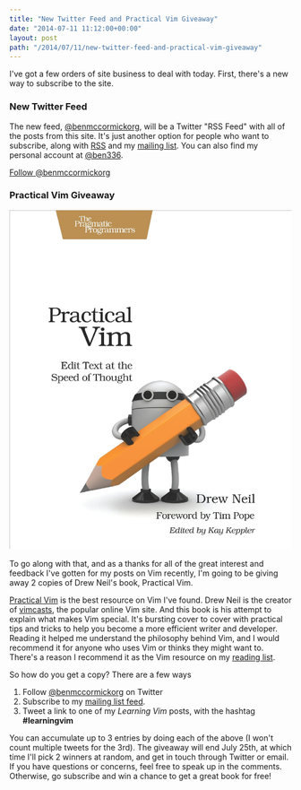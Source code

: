 ```yaml
---
title: "New Twitter Feed and Practical Vim Giveaway"
date: "2014-07-11 11:12:00+00:00"
layout: post
path: "/2014/07/11/new-twitter-feed-and-practical-vim-giveaway"
---
```


I've got a few orders of site business to deal with today.  First, there's a new way to subscribe to the site.

### New Twitter Feed

The new feed, [@benmccormickorg][twit], will be a Twitter "RSS Feed" with all of the posts from this site. It's just another option for people who want to subscribe, along with [RSS][rss] and my [mailing list][mail].  You can also find my personal account at [@ben336](http://twitter.com/ben336).

<a href="https://twitter.com/benmccormickorg" class="twitter-follow-button" data-show-count="false" data-lang="en">Follow @benmccormickorg</a>

<style>
 .post-body img {
 	height: 300px;
   	float:right;
    margin:20px 10px 30px 30px;
 }
</style>

### Practical Vim Giveaway

![Practical Vim](/posts/images/vim.jpg)


To go along with that, and as a thanks for all of the great interest and feedback I've gotten for my posts on Vim recently, I'm going to be giving away 2 copies of Drew Neil's book, Practical Vim.

[Practical Vim][pv] is the best resource on Vim I've found.  Drew Neil is the creator of [vimcasts][vc], the popular online Vim site.  And this book is his attempt to explain what makes Vim special.  It's bursting cover to cover with practical tips and tricks to help you become a more efficient writer and developer.  Reading it helped me understand the philosophy behind Vim, and I would recommend it for anyone who uses Vim or thinks they might want to.  There's a reason I recommend it as the Vim resource on my [reading list][rl].

So how do you get a copy?  There are a few ways

1. Follow [@benmccormickorg][twit] on Twitter
2. Subscribe to my [mailing list feed][mail].
3. Tweet a link to one of my *Learning Vim* posts, with the hashtag **#learningvim**

You can accumulate up to 3 entries by doing each of the above (I won't count multiple tweets for the 3rd).  The giveaway will end July 25th, at which time I'll pick 2 winners at random, and get in touch through Twitter or email.  If you have questions or concerns, feel free to speak up in the comments. Otherwise, go subscribe and win a chance to get a great book for free!


[pv]:http://www.amazon.com/gp/product/1934356980/ref=as_li_tl?ie=UTF8&camp=1789&creative=390957&creativeASIN=1934356980&linkCode=as2&tag=benmccormicko-20&linkId=FE3JFKHYVRYCUOVS
[rl]:http://benmccormick.org/readinglist/
[twit]:http://twitter.com/benmccormickorg
[mail]:http://eepurl.com/WFYon
[rss]: http://feedpress.me/benmccormick
[vc]: http://vimcasts.org/

